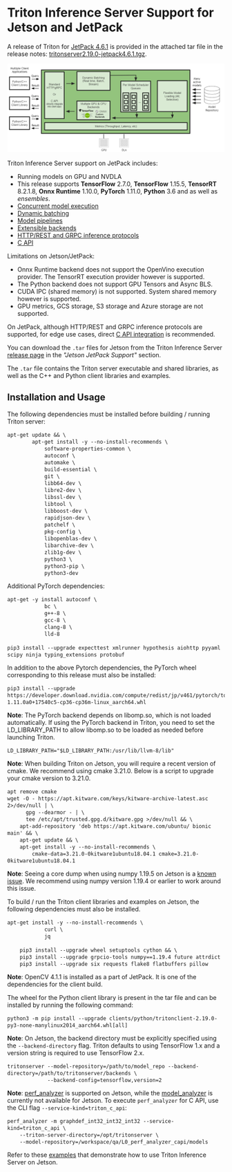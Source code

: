 <!--
# Copyright 2021-2022, NVIDIA CORPORATION & AFFILIATES. All rights reserved.
#
# Redistribution and use in source and binary forms, with or without
# modification, are permitted provided that the following conditions
# are met:
#  * Redistributions of source code must retain the above copyright
#    notice, this list of conditions and the following disclaimer.
#  * Redistributions in binary form must reproduce the above copyright
#    notice, this list of conditions and the following disclaimer in the
#    documentation and/or other materials provided with the distribution.
#  * Neither the name of NVIDIA CORPORATION nor the names of its
#    contributors may be used to endorse or promote products derived
#    from this software without specific prior written permission.
#
# THIS SOFTWARE IS PROVIDED BY THE COPYRIGHT HOLDERS ``AS IS'' AND ANY
# EXPRESS OR IMPLIED WARRANTIES, INCLUDING, BUT NOT LIMITED TO, THE
# IMPLIED WARRANTIES OF MERCHANTABILITY AND FITNESS FOR A PARTICULAR
# PURPOSE ARE DISCLAIMED.  IN NO EVENT SHALL THE COPYRIGHT OWNER OR
# CONTRIBUTORS BE LIABLE FOR ANY DIRECT, INDIRECT, INCIDENTAL, SPECIAL,
# EXEMPLARY, OR CONSEQUENTIAL DAMAGES (INCLUDING, BUT NOT LIMITED TO,
# PROCUREMENT OF SUBSTITUTE GOODS OR SERVICES; LOSS OF USE, DATA, OR
# PROFITS; OR BUSINESS INTERRUPTION) HOWEVER CAUSED AND ON ANY THEORY
# OF LIABILITY, WHETHER IN CONTRACT, STRICT LIABILITY, OR TORT
# (INCLUDING NEGLIGENCE OR OTHERWISE) ARISING IN ANY WAY OUT OF THE USE
# OF THIS SOFTWARE, EVEN IF ADVISED OF THE POSSIBILITY OF SUCH DAMAGE.
-->

# Triton Inference Server Support for Jetson and JetPack

A release of Triton for [JetPack 4.6.1](https://developer.nvidia.com/embedded/jetpack)
is provided in the attached tar file in the release notes:
[tritonserver2.19.0-jetpack4.6.1.tgz](https://github.com/triton-inference-server/server/releases/download/v2.19.0/tritonserver2.19.0-jetpack4.6.1.tgz).

![Triton on Jetson Diagram](images/triton_on_jetson.png)

Triton Inference Server support on JetPack includes:

* Running models on GPU and NVDLA
* This release supports **TensorFlow** 2.7.0, **TensorFlow** 1.15.5, **TensorRT** 8.2.1.8,
**Onnx Runtime** 1.10.0, **PyTorch** 1.11.0, **Python** 3.6 and as well as *ensembles*.
* [Concurrent model execution](architecture.md#concurrent-model-execution)
* [Dynamic batching](architecture.md#models-and-schedulers)
* [Model pipelines](architecture.md#ensemble-models)
* [Extensible backends](https://github.com/triton-inference-server/backend)
* [HTTP/REST and GRPC inference protocols](inference_protocols.md)
* [C API](inference_protocols.md#c-api)

Limitations on Jetson/JetPack:

* Onnx Runtime backend does not support the OpenVino execution provider.
The TensorRT execution provider however is supported.
* The Python backend does not support GPU Tensors and Async BLS.
* CUDA IPC (shared memory) is not supported. System shared memory however is supported.
* GPU metrics, GCS storage, S3 storage and Azure storage are not supported.

On JetPack, although HTTP/REST and GRPC inference protocols are supported, for edge
use cases, direct [C API integration](inference_protocols.md#c-api) is recommended.

You can download the `.tar` files for Jetson from the Triton Inference Server
[release page](https://github.com/triton-inference-server/server/releases) in the
_"Jetson JetPack Support"_ section.

The `.tar` file contains the Triton server executable and shared libraries,
as well as the C++ and Python client libraries and examples.

## Installation and Usage

The following dependencies must be installed before building / running Triton server:

```
apt-get update && \
        apt-get install -y --no-install-recommends \
            software-properties-common \
            autoconf \
            automake \
            build-essential \
            git \
            libb64-dev \
            libre2-dev \
            libssl-dev \
            libtool \
            libboost-dev \
            rapidjson-dev \
            patchelf \
            pkg-config \
            libopenblas-dev \
            libarchive-dev \
            zlib1g-dev \
            python3 \
            python3-pip \
            python3-dev
```

Additional PyTorch dependencies:

```
apt-get -y install autoconf \
            bc \
            g++-8 \
            gcc-8 \
            clang-8 \
            lld-8

pip3 install --upgrade expecttest xmlrunner hypothesis aiohttp pyyaml scipy ninja typing_extensions protobuf
```

In addition to the above Pytorch dependencies, the PyTorch wheel corresponding to this release must also be installed:

```
pip3 install --upgrade https://developer.download.nvidia.com/compute/redist/jp/v461/pytorch/torch-1.11.0a0+17540c5-cp36-cp36m-linux_aarch64.whl
```

**Note**: The PyTorch backend depends on libomp.so, which is not loaded automatically.
If using the PyTorch backend in Triton, you need to set the LD_LIBRARY_PATH to allow
libomp.so to be loaded as needed before launching Triton.

```
LD_LIBRARY_PATH="$LD_LIBRARY_PATH:/usr/lib/llvm-8/lib"
```

**Note**: When building Triton on Jetson, you will require a recent version of cmake. 
We recommend using cmake 3.21.0. Below is a script to upgrade your cmake version to 3.21.0.

```
apt remove cmake
wget -O - https://apt.kitware.com/keys/kitware-archive-latest.asc 2>/dev/null | \
      gpg --dearmor - | \
      tee /etc/apt/trusted.gpg.d/kitware.gpg >/dev/null && \
    apt-add-repository 'deb https://apt.kitware.com/ubuntu/ bionic main' && \
    apt-get update && \
    apt-get install -y --no-install-recommends \
        cmake-data=3.21.0-0kitware1ubuntu18.04.1 cmake=3.21.0-0kitware1ubuntu18.04.1
```

**Note**: Seeing a core dump when using numpy 1.19.5 on Jetson is a [known issue](https://github.com/numpy/numpy/issues/18131).
We recommend using numpy version 1.19.4 or earlier to work around this issue.

To build / run the Triton client libraries and examples on Jetson, the following dependencies must also be installed.

```
apt-get install -y --no-install-recommends \
            curl \
            jq

    pip3 install --upgrade wheel setuptools cython && \
    pip3 install --upgrade grpcio-tools numpy==1.19.4 future attrdict
    pip3 install --upgrade six requests flake8 flatbuffers pillow
```

**Note**: OpenCV 4.1.1 is installed as a part of JetPack. It is one of the dependencies for the client build.

The wheel for the Python client library is present in the tar file and can be installed by running the following command:

```
python3 -m pip install --upgrade clients/python/tritonclient-2.19.0-py3-none-manylinux2014_aarch64.whl[all]
```

**Note**: On Jetson, the backend directory must be explicitly specified using the
`--backend-directory` flag. Triton defaults to using TensorFlow 1.x and a version string
is required to use TensorFlow 2.x.

```
tritonserver --model-repository=/path/to/model_repo --backend-directory=/path/to/tritonserver/backends \
             --backend-config=tensorflow,version=2
```

**Note**: [perf_analyzer](perf_analyzer.md) is supported on Jetson, while the [model_analyzer](model_analyzer.md)
is currently not available for Jetson. To execute `perf_analyzer` for C API, use
the CLI flag `--service-kind=triton_c_api`: 

```shell
perf_analyzer -m graphdef_int32_int32_int32 --service-kind=triton_c_api \
    --triton-server-directory=/opt/tritonserver \
    --model-repository=/workspace/qa/L0_perf_analyzer_capi/models
```

Refer to these [examples](examples/jetson) that demonstrate how to use Triton Inference Server on Jetson.
